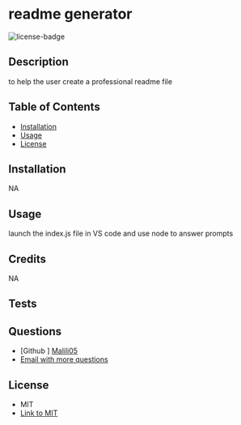 
# readme generator
![license-badge](https://img.shields.io/badge/license-MIT-blue.svg)

## Description
to help the user create a professional readme file

## Table of Contents
- [Installation](#installation)
- [Usage](#usage)
- [License](#License)

## Installation
NA

## Usage
launch the index.js file in VS code and use node to answer prompts

## Credits
NA

## Tests

## Questions
- [Github ] [Malili05](https://github.com/Malili05)
- [Email with more questions ](mailto:malisalitten@gmail.com)


## License
- MIT
- [Link to MIT](https://www.google.com/search?q=MIT+license) 

  

  
